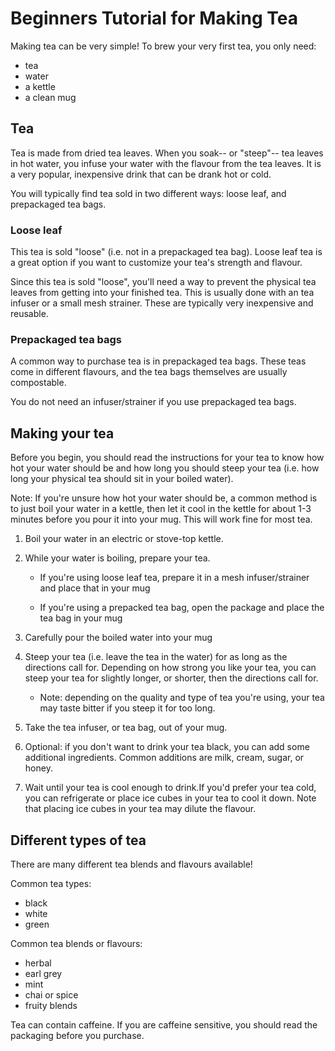 # Beginners Tutorial for Making Tea

Making tea can be very simple! To brew your very first tea, you only need:

- tea  
- water
- a kettle
- a clean mug

## Tea
Tea is made from dried tea leaves. When you soak-- or "steep"-- tea leaves in hot water, you infuse your water with the flavour from the tea leaves. It is a very popular, inexpensive drink that can be drank hot or cold. 

You will typically find tea sold in two different ways: loose leaf, and prepackaged tea bags. 

### Loose leaf
This tea is sold "loose" (i.e. not in a prepackaged tea bag). Loose leaf tea is a great option if you want to customize your tea's strength and flavour. 

Since this tea is sold "loose", you'll need a way to prevent the physical tea leaves from getting into your finished tea. This is usually done with an tea infuser or a small mesh strainer. These are typically very inexpensive and reusable.

### Prepackaged tea bags
A common way to purchase tea is in prepackaged tea bags. These teas come in different flavours, and the tea bags themselves are usually compostable. 

You do not need an infuser/strainer if you use prepackaged tea bags.

## Making your tea
Before you begin, you should read the instructions for your tea to know how hot your water should be and how long you should steep your tea (i.e. how long your physical tea should sit in your boiled water).

Note: If you're unsure how hot your water should be, a common method is to just boil your water in a kettle, then let it cool in the kettle for about 1-3 minutes before you pour it into your mug. This will work fine for most tea.

1. Boil your water in an electric or stove-top kettle.

2. While your water is boiling, prepare your tea.

    - If you're using loose leaf tea, prepare it in a mesh infuser/strainer and place that in your mug

    - If you're using a prepacked tea bag, open the package and place the tea bag in your mug

3. Carefully pour the boiled water into your mug

4. Steep your tea (i.e. leave the tea in the water) for as long as the directions call for. Depending on how strong you like your tea, you can steep your tea for slightly longer, or shorter, then the directions call for. 
    - Note: depending on the quality and type of tea you're using, your tea may taste bitter if you steep it for too long.

5. Take the tea infuser, or tea bag, out of your mug.

6. Optional: if you don't want to drink your tea black, you can add some additional ingredients. Common additions are milk, cream, sugar, or honey. 

7. Wait until your tea is cool enough to drink.If you'd prefer your tea cold, you can refrigerate or place ice cubes in your tea to cool it down. Note that placing ice cubes in your tea may dilute the flavour. 

## Different types of tea
There are many different tea blends and flavours available! 

Common tea types:
- black
- white
- green

Common tea blends or flavours:
- herbal
- earl grey
- mint
- chai or spice
- fruity blends

Tea can contain caffeine. If you are caffeine sensitive, you should read the packaging before you purchase.


